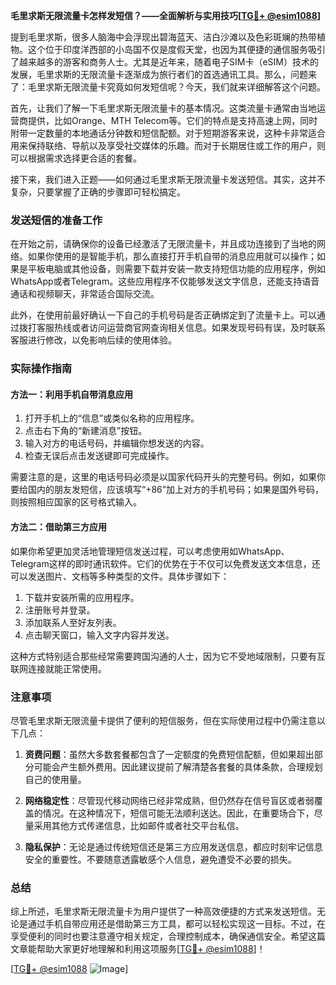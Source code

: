 **毛里求斯无限流量卡怎样发短信？——全面解析与实用技巧[[TG💪+ @esim1088](https://t.me/s/esim1088)]**

提到毛里求斯，很多人脑海中会浮现出碧海蓝天、洁白沙滩以及色彩斑斓的热带植物。这个位于印度洋西部的小岛国不仅是度假天堂，也因为其便捷的通信服务吸引了越来越多的游客和商务人士。尤其是近年来，随着电子SIM卡（eSIM）技术的发展，毛里求斯的无限流量卡逐渐成为旅行者们的首选通讯工具。那么，问题来了：毛里求斯无限流量卡究竟如何发短信呢？今天，我们就来详细解答这个问题。

首先，让我们了解一下毛里求斯无限流量卡的基本情况。这类流量卡通常由当地运营商提供，比如Orange、MTH Telecom等。它们的特点是支持高速上网，同时附带一定数量的本地通话分钟数和短信配额。对于短期游客来说，这种卡非常适合用来保持联络、导航以及享受社交媒体的乐趣。而对于长期居住或工作的用户，则可以根据需求选择更合适的套餐。

接下来，我们进入正题——如何通过毛里求斯无限流量卡发送短信。其实，这并不复杂，只要掌握了正确的步骤即可轻松搞定。

### 发送短信的准备工作

在开始之前，请确保你的设备已经激活了无限流量卡，并且成功连接到了当地的网络。如果你使用的是智能手机，那么直接打开手机自带的消息应用就可以操作；如果是平板电脑或其他设备，则需要下载并安装一款支持短信功能的应用程序，例如WhatsApp或者Telegram。这些应用程序不仅能够发送文字信息，还能支持语音通话和视频聊天，非常适合国际交流。

此外，在使用前最好确认一下自己的手机号码是否正确绑定到了流量卡上。可以通过拨打客服热线或者访问运营商官网查询相关信息。如果发现号码有误，及时联系客服进行修改，以免影响后续的使用体验。

### 实际操作指南

#### 方法一：利用手机自带消息应用

1. 打开手机上的“信息”或类似名称的应用程序。
2. 点击右下角的“新建消息”按钮。
3. 输入对方的电话号码，并编辑你想发送的内容。
4. 检查无误后点击发送键即可完成操作。

需要注意的是，这里的电话号码必须是以国家代码开头的完整号码。例如，如果你要给国内的朋友发短信，应该填写“+86”加上对方的手机号码；如果是国外号码，则按照相应国家的区号格式输入。

#### 方法二：借助第三方应用

如果你希望更加灵活地管理短信发送过程，可以考虑使用如WhatsApp、Telegram这样的即时通讯软件。它们的优势在于不仅可以免费发送文本信息，还可以发送图片、文档等多种类型的文件。具体步骤如下：

1. 下载并安装所需的应用程序。
2. 注册账号并登录。
3. 添加联系人至好友列表。
4. 点击聊天窗口，输入文字内容并发送。

这种方式特别适合那些经常需要跨国沟通的人士，因为它不受地域限制，只要有互联网连接就能正常使用。

### 注意事项

尽管毛里求斯无限流量卡提供了便利的短信服务，但在实际使用过程中仍需注意以下几点：

1. **资费问题**：虽然大多数套餐都包含了一定额度的免费短信配额，但如果超出部分可能会产生额外费用。因此建议提前了解清楚各套餐的具体条款，合理规划自己的使用量。
   
2. **网络稳定性**：尽管现代移动网络已经非常成熟，但仍然存在信号盲区或者弱覆盖的情况。在这种情况下，短信可能无法顺利送达。因此，在重要场合下，尽量采用其他方式传递信息，比如邮件或者社交平台私信。

3. **隐私保护**：无论是通过传统短信还是第三方应用发送信息，都应时刻牢记信息安全的重要性。不要随意透露敏感个人信息，避免遭受不必要的损失。

### 总结

综上所述，毛里求斯无限流量卡为用户提供了一种高效便捷的方式来发送短信。无论是通过手机自带应用还是借助第三方工具，都可以轻松实现这一目标。不过，在享受便利的同时也要注意遵守相关规定，合理控制成本，确保通信安全。希望这篇文章能帮助大家更好地理解和利用这项服务[[TG💪+ @esim1088](https://t.me/s/esim1088)]！

[[TG💪+ @esim1088](https://t.me/s/esim1088) ![Image](https://i.postimg.cc/4NQfJmqS/Snipaste-2025-05-13-00-14-12.png)]